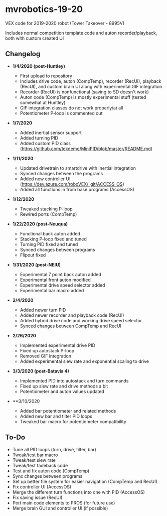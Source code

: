 # mvrobotics-19-20
VEX code for 2019-2020 robot (Tower Takeover - 8995V)

Includes normal competition template code and auton recorder/playback, both with custom created UI

## Changelog 
* **1/4/2020 (post-Huntley)**
  - First upload to repository
  - Includes drive code, auton (CompTemp), recorder (RecUI), playback (RecUI), and custom brain UI along with experimental GIF integration
  - Recorder (RecUI) is nonfunctional (saving to SD doesn't work)
  - Auton code (CompTemp) is mostly experimental stuff (tested somewhat at Huntley)
  - GIF integration classes do not work properly/at all
  - Potentiometer P-loop is commented out
  
* **1/7/2020**
   - Added inertial sensor support
   - Added turning PID
   - Added custom PID class (https://github.com/tekdemo/MiniPID/blob/master/README.md)
   
* **1/11/2020**
   - Updated drivetrain to smartdrive with inertial integration
   - Synced changes between the programs
   - Added new controller UI (https://dev.azure.com/roboVEX/_git/ACCESS_OS)
   - Added all functions in from base programs (AccessOS)
   
* **1/12/2020**
   - Tweaked stacking P-loop
   - Rewired ports (CompTemp)
   
* **1/22/2020 (post-Neuqua)**
   - Functional back auton added
   - Stacking P-loop fixed and tuned
   - Turning PID fixed and tuned
   - Synced changes between programs
   - Flipout fixed

* **1/31/2020 (post-NEIU)**
   - Experimental 7 point back auton added
   - Experimental front auton modified
   - Experimental drive speed selector added
   - Experimental bar macro added

* **2/4/2020**
   - Added newer turn PID
   - Added newer recorder and playback code (RecUI)
   - Added hybrid drive code and working drive speed selector
   - Synced changes between CompTemp and RecUI
   
* **2/26/2020**
   - Implemented experimental drive PID
   - Fixed up autostack P-loop
   - Removed GIF integration
   - Added experimental slew rate and exponential scaling to drive 
   
* **3/3/2020 (post-Batavia 4)**
   - Implemented PID into autostack and turn commands
   - Fixed up slew rate and drive methods a bit
   - Potentiometer and auton values updated
   
* **3/10/2020
   - Added bar potentiometer and related methods
   - Added new bar and tilter PID loops
   - Tweaked bar macro for potentiometer compatibility

## To-Do
* Tune all PID loops (turn, drive, tilter, bar)
* Tweak/test bar macro
* Tweak/test slew rate
* Tweak/test fadeback code
* Test and fix auton code (CompTemp)
* Sync changes between programs
* Set up better file system for easier navigation (CompTemp and RecUI)
* Fix controller UI (AccessOS)
* Merge the different turn functions into one with PID (AccessOS)
* Fix saving issue (RecUI)
* Port main code elements to PROS (for future use)
* Merge brain GUI and controller UI (if possible)

